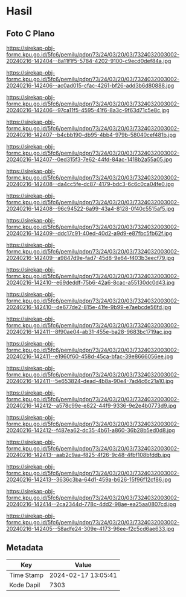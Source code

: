 # Hasil

## Foto C Plano

https://sirekap-obj-formc.kpu.go.id/5fc6/pemilu/pdpr/73/24/03/20/03/7324032003002-20240216-142404--8a11f1f5-5784-4202-9100-c9ecd0def84a.jpg

https://sirekap-obj-formc.kpu.go.id/5fc6/pemilu/pdpr/73/24/03/20/03/7324032003002-20240216-142406--ac0ad015-cfac-4261-bf26-add3b6d80888.jpg

https://sirekap-obj-formc.kpu.go.id/5fc6/pemilu/pdpr/73/24/03/20/03/7324032003002-20240216-142406--97ca11f5-4595-41f6-8a3c-9f63d71c5e8c.jpg

https://sirekap-obj-formc.kpu.go.id/5fc6/pemilu/pdpr/73/24/03/20/03/7324032003002-20240216-142407--b4cbb190-db95-4bb4-979b-58040cef481b.jpg

https://sirekap-obj-formc.kpu.go.id/5fc6/pemilu/pdpr/73/24/03/20/03/7324032003002-20240216-142407--0ed315f3-7e62-44fd-84ac-1418b2a55a05.jpg

https://sirekap-obj-formc.kpu.go.id/5fc6/pemilu/pdpr/73/24/03/20/03/7324032003002-20240216-142408--da4cc5fe-dc87-4179-bdc3-6c6c0ca04fe0.jpg

https://sirekap-obj-formc.kpu.go.id/5fc6/pemilu/pdpr/73/24/03/20/03/7324032003002-20240216-142408--96c94522-6a99-43a4-8128-0f40c5515af5.jpg

https://sirekap-obj-formc.kpu.go.id/5fc6/pemilu/pdpr/73/24/03/20/03/7324032003002-20240216-142409--ddc17c91-40ed-40d2-a9d9-e87fbc5fb62f.jpg

https://sirekap-obj-formc.kpu.go.id/5fc6/pemilu/pdpr/73/24/03/20/03/7324032003002-20240216-142409--a9847d9e-fad7-45d8-9e64-f403b3eecf79.jpg

https://sirekap-obj-formc.kpu.go.id/5fc6/pemilu/pdpr/73/24/03/20/03/7324032003002-20240216-142410--e69deddf-75b6-42a6-8cac-a55130dc0d43.jpg

https://sirekap-obj-formc.kpu.go.id/5fc6/pemilu/pdpr/73/24/03/20/03/7324032003002-20240216-142410--de677de2-815e-41fe-9b99-e7aebcde56fd.jpg

https://sirekap-obj-formc.kpu.go.id/5fc6/pemilu/pdpr/73/24/03/20/03/7324032003002-20240216-142411--8f90ae04-ab31-455e-ba28-9683bc1719ac.jpg

https://sirekap-obj-formc.kpu.go.id/5fc6/pemilu/pdpr/73/24/03/20/03/7324032003002-20240216-142411--e1960f60-458d-45ca-bfac-39e8666056ee.jpg

https://sirekap-obj-formc.kpu.go.id/5fc6/pemilu/pdpr/73/24/03/20/03/7324032003002-20240216-142411--5e653824-dead-4b8a-90e4-7ad4c6c21a10.jpg

https://sirekap-obj-formc.kpu.go.id/5fc6/pemilu/pdpr/73/24/03/20/03/7324032003002-20240216-142412--a578c99e-e822-44f9-9336-9e2e4b0773d9.jpg

https://sirekap-obj-formc.kpu.go.id/5fc6/pemilu/pdpr/73/24/03/20/03/7324032003002-20240216-142412--f487ea62-dc35-4b61-a860-36b28b5ed0d8.jpg

https://sirekap-obj-formc.kpu.go.id/5fc6/pemilu/pdpr/73/24/03/20/03/7324032003002-20240216-142413--aab2c9aa-f825-4f26-9c48-4fbf108bfddb.jpg

https://sirekap-obj-formc.kpu.go.id/5fc6/pemilu/pdpr/73/24/03/20/03/7324032003002-20240216-142413--3636c3ba-64d1-459a-b626-15f96f12cf86.jpg

https://sirekap-obj-formc.kpu.go.id/5fc6/pemilu/pdpr/73/24/03/20/03/7324032003002-20240216-142414--2ca2344d-778c-4dd2-98ae-ea25aa0807cd.jpg

https://sirekap-obj-formc.kpu.go.id/5fc6/pemilu/pdpr/73/24/03/20/03/7324032003002-20240216-142405--58adfe24-309e-4173-96ee-f2c5cd6ae633.jpg


## Metadata

| Key        | Value               |
| ---------- | ------------------- |
| Time Stamp | 2024-02-17 13:05:41 |
| Kode Dapil | 7303                |



